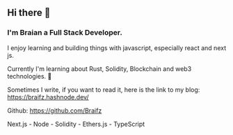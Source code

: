 ## Hi there 👋

### I'm Braian a Full Stack Developer.

I enjoy learning and building things with javascript, especially react and next js.

Currently I'm learning about Rust, Solidity, Blockchain and web3 technologies. 🦾

Sometimes I write, if you want to read it, here is the link to my blog: https://braifz.hashnode.dev/ 

Github: https://github.com/Braifz

Next.js - Node - Solidity - Ethers.js - TypeScript

<!--
**Braifz/braifz** is a ✨ _special_ ✨ repository because its `README.md` (this file) appears on your GitHub profile.

Here are some ideas to get you started:

- 🔭 I’m currently working on ...
- 🌱 I’m currently learning ...
- 👯 I’m looking to collaborate on ...
- 🤔 I’m looking for help with ...
- 💬 Ask me about ...
- 📫 How to reach me: ...
- 😄 Pronouns: ...
- ⚡ Fun fact: ...
-->
